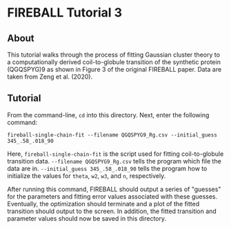 FIREBALL Tutorial 3
==============================

## About
This tutorial walks through the process of fitting Gaussian cluster theory to a computationally derived coil-to-globule transition of the synthetic protein (QGQSPYG)9 as shown in Figure 3 of the original FIREBALL paper. Data are taken from Zeng et al. (2020).

## Tutorial
From the command-line, `cd` into this directory. Next, enter the following command:

`fireball-single-chain-fit --filename QGQSPYG9_Rg.csv --initial_guess 345_.58_.018_90`

Here, `fireball-single-chain-fit` is the script used for fitting coil-to-globule transition data. `--filename QGQSPYG9_Rg.csv` tells the program which file the data are in. `--initial_guess 345_.58_.018_90` tells the program how to initialize the values for `theta`, `w2`, `w3`, and `n`, respectively.

After running this command, FIREBALL should output a series of "guesses" for the parameters and fitting error values associated with these guesses. Eventually, the optimization should terminate and a plot of the fitted transition should output to the screen. In addition, the fitted transition and parameter values should now be saved in this directory.